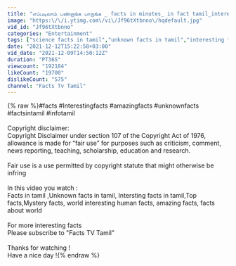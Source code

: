 ```yaml
---
title: "எப்படிலாம் பண்றாங்க பாருங்க _ facts in minutes_ in fact tamil_interesting facts in tamil_ #shorts"
image: "https:\/\/i.ytimg.com\/vi\/Jf96tXtbnno\/hqdefault.jpg"
vid_id: "Jf96tXtbnno"
categories: "Entertainment"
tags: ["science facts in tamil","unknown facts in tamil","interesting facts in tamil"]
date: "2021-12-12T15:22:58+03:00"
vid_date: "2021-12-09T14:50:12Z"
duration: "PT36S"
viewcount: "192184"
likeCount: "19700"
dislikeCount: "575"
channel: "Facts Tv Tamil"
---
```

{% raw %}#facts #Interestingfacts #amazingfacts #unknownfacts #factsintamil #infotamil<br /><br />Copyright disclaimer:<br />Copyright Disclaimer under section 107 of the Copyright Act of 1976, allowance is made for “fair use” for purposes such as criticism, comment, news reporting, teaching, scholarship, education and research.<br /><br />Fair use is a use permitted by copyright statute that might otherwise be infring<br /><br />In this video you watch :<br />Facts in tamil ,Unknown facts in tamil, Intersting facts in tamil,Top facts,Mystery facts, world interesting  human facts, amazing facts, facts about world<br /><br />For more interesting facts<br />Please subscribe to &quot;Facts TV Tamil&quot;<br /><br />Thanks for watching !<br />Have a nice day !{% endraw %}
